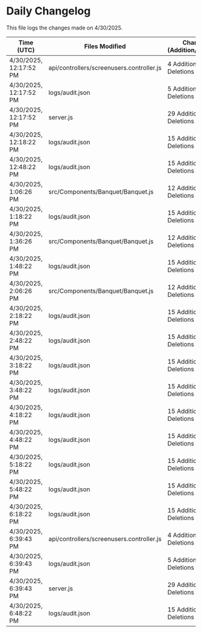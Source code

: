 # Daily Changelog

This file logs the changes made on 4/30/2025.

| Time (UTC)             | Files Modified                    | Changes (Addition/Deletion) |
|------------------------|-----------------------------------|-----------------------------|
| 4/30/2025, 12:17:52 PM | api/controllers/screenusers.controller.js | 4 Additions & 4 Deletions |
| 4/30/2025, 12:17:52 PM | logs/audit.json | 5 Additions & 5 Deletions |
| 4/30/2025, 12:17:52 PM | server.js | 29 Additions & 28 Deletions |
| 4/30/2025, 12:18:22 PM | logs/audit.json | 15 Additions & 15 Deletions|
| 4/30/2025, 12:48:22 PM | logs/audit.json | 15 Additions & 15 Deletions|
| 4/30/2025, 1:06:26 PM | src/Components/Banquet/Banquet.js | 12 Additions & 8 Deletions|
| 4/30/2025, 1:18:22 PM | logs/audit.json | 15 Additions & 15 Deletions|
| 4/30/2025, 1:36:26 PM | src/Components/Banquet/Banquet.js | 12 Additions & 8 Deletions|
| 4/30/2025, 1:48:22 PM | logs/audit.json | 15 Additions & 15 Deletions|
| 4/30/2025, 2:06:26 PM | src/Components/Banquet/Banquet.js | 12 Additions & 8 Deletions|
| 4/30/2025, 2:18:22 PM | logs/audit.json | 15 Additions & 15 Deletions|
| 4/30/2025, 2:48:22 PM | logs/audit.json | 15 Additions & 15 Deletions|
| 4/30/2025, 3:18:22 PM | logs/audit.json | 15 Additions & 15 Deletions|
| 4/30/2025, 3:48:22 PM | logs/audit.json | 15 Additions & 15 Deletions|
| 4/30/2025, 4:18:22 PM | logs/audit.json | 15 Additions & 15 Deletions|
| 4/30/2025, 4:48:22 PM | logs/audit.json | 15 Additions & 15 Deletions|
| 4/30/2025, 5:18:22 PM | logs/audit.json | 15 Additions & 15 Deletions|
| 4/30/2025, 5:48:22 PM | logs/audit.json | 15 Additions & 15 Deletions|
| 4/30/2025, 6:18:22 PM | logs/audit.json | 15 Additions & 15 Deletions|
| 4/30/2025, 6:39:43 PM | api/controllers/screenusers.controller.js | 4 Additions & 4 Deletions|
| 4/30/2025, 6:39:43 PM | logs/audit.json | 5 Additions & 5 Deletions|
| 4/30/2025, 6:39:43 PM | server.js | 29 Additions & 28 Deletions|
| 4/30/2025, 6:48:22 PM | logs/audit.json | 15 Additions & 15 Deletions|
